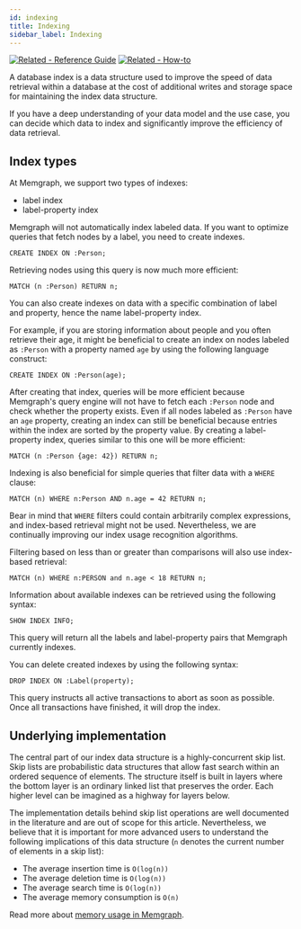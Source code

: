 ```yaml
---
id: indexing
title: Indexing
sidebar_label: Indexing
---
```


[![Related - Reference
Guide](https://img.shields.io/static/v1?label=Related&message=Reference%20Guide&color=yellow&style=for-the-badge)](/reference-guide/indexing.md)
[![Related -
How-to](https://img.shields.io/static/v1?label=Related&message=How-to&color=blue&style=for-the-badge)](/how-to-guides/indexes.md)

A database index is a data structure used to improve the speed of data retrieval
within a database at the cost of additional writes and storage space for
maintaining the index data structure.

If you have a deep understanding of your data model and the use case, you can
decide which data to index and significantly improve the efficiency of data
retrieval.

## Index types

At Memgraph, we support two types of indexes:

- label index
- label-property index

Memgraph will not automatically index labeled data. If you want to optimize
queries that fetch nodes by a label, you need to create indexes.

```cypher
CREATE INDEX ON :Person;
```

Retrieving nodes using this query is now much more efficient:

```cypher
MATCH (n :Person) RETURN n;
```

You can also create indexes on data with a specific combination of label and
property, hence the name label-property index.

For example, if you are storing information about people and you often retrieve
their age, it might be beneficial to create an index on nodes labeled as
`:Person` with a property named `age` by using the following language construct:

```cypher
CREATE INDEX ON :Person(age);
```

After creating that index, queries will be more efficient because Memgraph's
query engine will not have to fetch each `:Person` node and check whether the
property exists. Even if all nodes labeled as `:Person` have an `age` property,
creating an index can still be beneficial because entries within the index are
sorted by the property value. By creating a label-property index, queries
similar to this one will be more efficient:

```cypher
MATCH (n :Person {age: 42}) RETURN n;
```

Indexing is also beneficial for simple queries that filter data with a `WHERE`
clause:

```cypher
MATCH (n) WHERE n:Person AND n.age = 42 RETURN n;
```

Bear in mind that `WHERE` filters could contain arbitrarily complex expressions,
and index-based retrieval might not be used. Nevertheless, we are continually
improving our index usage recognition algorithms.

Filtering based on less than or greater than comparisons will also use
index-based retrieval:

```cypher
MATCH (n) WHERE n:PERSON and n.age < 18 RETURN n;
```

Information about available indexes can be retrieved using the following syntax:

```cypher
SHOW INDEX INFO;
```

This query will return all the labels and label-property pairs that Memgraph
currently indexes.

You can delete created indexes by using the following syntax:

```cypher
DROP INDEX ON :Label(property);
```

This query instructs all active transactions to abort as soon as possible. Once
all transactions have finished, it will drop the index.

## Underlying implementation

The central part of our index data structure is a highly-concurrent skip list.
Skip lists are probabilistic data structures that allow fast search within an
ordered sequence of elements. The structure itself is built in layers where the
bottom layer is an ordinary linked list that preserves the order. Each higher
level can be imagined as a highway for layers below.

The implementation details behind skip list operations are well documented in
the literature and are out of scope for this article. Nevertheless, we believe
that it is important for more advanced users to understand the following
implications of this data structure (`n` denotes the current number of elements
in a skip list):

- The average insertion time is `O(log(n))`
- The average deletion time is `O(log(n))`
- The average search time is `O(log(n))`
- The average memory consumption is `O(n)`

Read more about [memory usage in Memgraph](/under-the-hood/storage.md). 
